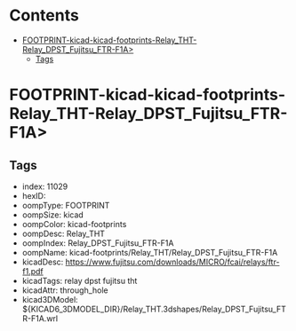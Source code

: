 



Contents
========

* [FOOTPRINT-kicad-kicad-footprints-Relay_THT-Relay_DPST_Fujitsu_FTR-F1A>](#footprint-kicad-kicad-footprints-relay_tht-relay_dpst_fujitsu_ftr-f1a)
	* [Tags](#tags)

# FOOTPRINT-kicad-kicad-footprints-Relay_THT-Relay_DPST_Fujitsu_FTR-F1A>

## Tags

- index: 11029
- hexID: 
- oompType: FOOTPRINT
- oompSize: kicad
- oompColor: kicad-footprints
- oompDesc: Relay_THT
- oompIndex: Relay_DPST_Fujitsu_FTR-F1A
- oompName: kicad-footprints/Relay_THT/Relay_DPST_Fujitsu_FTR-F1A
- kicadDesc: https://www.fujitsu.com/downloads/MICRO/fcai/relays/ftr-f1.pdf
- kicadTags: relay dpst fujitsu tht
- kicadAttr: through_hole
- kicad3DModel: ${KICAD6_3DMODEL_DIR}/Relay_THT.3dshapes/Relay_DPST_Fujitsu_FTR-F1A.wrl
